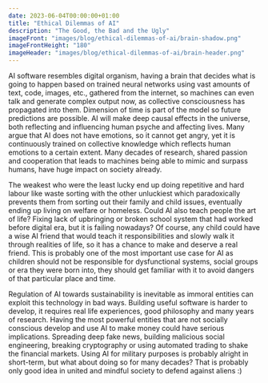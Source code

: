 ```yaml
---
date: 2023-06-04T00:00:00+01:00
title: "Ethical Dilemmas of AI"
description: "The Good, the Bad and the Ugly"
imageFront: "images/blog/ethical-dilemmas-of-ai/brain-shadow.png"
imageFrontHeight: "180"
imageHeader: "images/blog/ethical-dilemmas-of-ai/brain-header.png"
---
```


AI software resembles digital organism, having a brain that decides what is going to happen based on trained neural
networks using vast amounts of text, code, images, etc., gathered from the internet, so machines can even talk and generate
complex output now, as collective consciousness has propagated into them. Dimension of time is part of the model so future
predictions are possible. AI will make deep causal effects in the universe, both reflecting and influencing human psyche
and affecting lives. Many argue that AI does not have emotions, so it cannot get angry, yet it is continuously trained on
collective knowledge which reflects human emotions to a certain extent. Many decades of research, shared passion and
cooperation that leads to machines being able to mimic and surpass humans, have huge impact on society already. 

The weakest who were the least lucky end up doing repetitive and hard labour like waste sorting with the other unluckiest
which paradoxically prevents them from sorting out their family and child issues, eventually ending up living on welfare or homeless.
Could AI also teach people the art of life? Fixing lack of upbringing or broken school system that had worked before
digital era, but it is failing nowadays? Of course, any child could have a wise AI friend that would teach
it responsibilities and slowly walk it through realities of life, so it has a chance to make and deserve a real friend.
This is probably one of the most important use case for AI as children should not be responsible for dysfunctional systems,
social groups or era they were born into, they should get familiar with it to avoid dangers of that particular place and time.

Regulation of AI towards sustainability is inevitable as immoral entities can exploit this technology in bad ways.
Building useful software is harder to develop, it requires real life experiences, good philosophy and many years of research.
Having the most powerful entities that are not socially conscious develop and use AI to make money could have serious
implications. Spreading deep fake news, building malicious social engineering, breaking cryptography or using automated
trading to shake the financial markets. Using AI for military purposes is probably alright in short-term, but what about
doing so for many decades? That is probably only good idea in united and mindful society to defend against aliens :)  